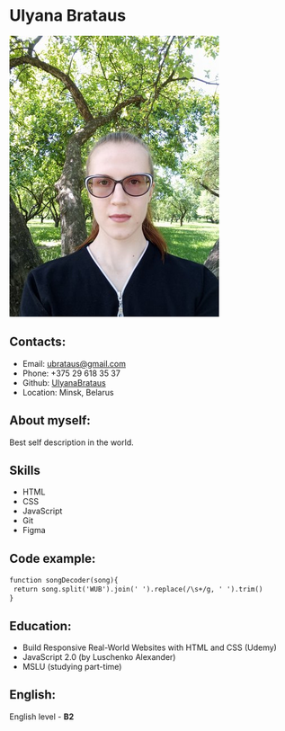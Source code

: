 # Ulyana Brataus
![photo](photo.jpeg "My photo")
## Contacts:
* Email: ubrataus@gmail.com
* Phone: +375 29 618 35 37
* Github: [UlyanaBrataus](https://github.com/UlyanaBrataus)
* Location: Minsk, Belarus
## About myself:
Best self description in the world.
## Skills
* HTML
* CSS
* JavaScript
* Git
* Figma
## Code example:
```
function songDecoder(song){
 return song.split('WUB').join(' ').replace(/\s+/g, ' ').trim() 
}
```
## Education:
* Build Responsive Real-World Websites with HTML and CSS (Udemy)
* JavaScript 2.0 (by Luschenko Alexander)
* MSLU (studying part-time)

## English:
English level - **B2**
